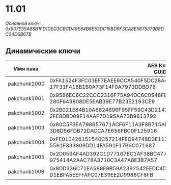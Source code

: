 # 11.01

###### Основной ключ: 0x907E55A88B1FD1DED3CBCD49E84B6E53DC15BD9F3CA8E5675379B8DC34D6B67B

## Динамические ключи

| Имя пака         | AES Ключ<br/>GUID                                                                                            |
|--------------|---------------------------------------------------------------------------------------------------------|
| pakchunk1000 | 0xFA1524F3FC03EF7EAEE6CCA540F5DC28A444A28E6F48F6963C6FB7C714F99C53<br/>17F31F416B1B0A73F14F0A7973DDBD76 |
| pakchunk1001 | 0x9586EC6C22CCC2316F75A94DC6C0548FE3D98899ADA1AFF0725CF6B00390C6E3<br/>280F643808DE5EAB39E77B23E2193CE9 |
| pakchunk1002 | 0x2B021E84B10A6824896F95FF59C43D2142CA933DC6DCCF5FF59E49822F616145<br/>2FE8DBD09F14AAF7D195AA73B9613792 |
| pakchunk1003 | 0x80C5FBEA798B57671ACF6F11A3F8B715AB42538B5D8B58C780948F6DD9CB4D47<br/>3D8D56FDB72DACCA7E656FBC0F125916 |
| pakchunk1004 | 0xFE010426151540C57214FEC94748D3E1133DF568FB867229D998AD0157700187<br/>5581F333809DD14FA591F17B6C071687 |
| pakchunk1005 | 0x2D059AF4AD392C1D77167EC1AF38BC477BEC31198570DC896A801C9811593638<br/>975414A2AAC78A3710C3A47A8E3B7A57 |
| pakchunk1006 | 0x8DD336C71EA588E9B59A2392542EEDC4D8FA1EF585EFFCC2AB8CF1318158C6E8<br/>D1EBFA5EEFFAFC07E39EE2D9986CF8FB |
